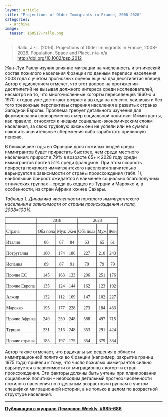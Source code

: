 ```yaml
---
layout: article
title: "Projections of Older Immigrants in France, 2008-2028"
categories: 
  - archive
image:
  teaser: 160517-rallu.png
---
```


> Rallu, J.-L. (2016). Projections of Older Immigrants in France, 2008-2028. Population, Space and Place, n/a-n/a. http://doi.org/10.1002/psp.2012

Жан-Луи Раллу изучил влияние миграции на численность и этнический состав пожилого населения Франции по данным переписи населения 2008 года с учетом прогнозных оценок еще на два десятилетия вперед. Автор с удивлением отмечет, что этот вопрос на протяжении десятилетий не вызывал должного интереса среди исследователей, несмотря на то, что многочисленные когорты переселенцев 1960-х и 1970-х годов уже достигают возраста выхода на пенсию, усиливая и без того тревожные перспективы старения населения в развитых странах Западной Европы. Проблема требует детального изучения для формирования своевременных мер социальной политики. Иммигранты, как правило, относятся к низшим социально-экономическим слоям населения, за свою трудовую жизнь они не успели или не сумели накопить значительные сбережения либо заработать приличную пенсию.

В ближайшие годы во Франции доля пожилых людей среди иммигрантов будет прирастать быстрее, чем среди местного населения: прирост в 79% в возрасте 65+ к 2028 году среди иммигрантов против 51% среди французов. При этом скорость прироста пожилого иммигрантского населения значительно варьируется в зависимости от страны происхождения (табл. 1), наибольший прирост ожидается в наименее социально благополучных этнических группах – среди выходцев из Турции и Марокко и, в особенности, из стран Африки южнее Сахары.

*Таблица 1. Динамика численности пожилого иммигрантского населения в зависимости от страны происхождения и пола, 2008=100%.*
<style type="text/css">
.tg  {border-collapse:collapse;border-spacing:0;}
.tg td{font-family:Arial, sans-serif;font-size:14px;padding:1px 3px;border-style:solid;border-width:1px;overflow:hidden;word-break:normal;}
.tg th{font-family:Arial, sans-serif;font-size:14px;font-weight:normal;padding:1px 3px;border-style:solid;border-width:1px;overflow:hidden;word-break:normal;}
.tg .tg-ls8f{font-family:Georgia, serif !important;}
.tg .tg-jrsh{font-family:Georgia, serif !important;;text-align:center}
</style>
<table class="tg">
  <tr>
    <th class="tg-ls8f"></th>
    <th class="tg-jrsh" colspan="3">2018</th>
    <th class="tg-jrsh" colspan="3">2028</th>
  </tr>
  <tr>
    <td class="tg-ls8f"><br>  Страна<br>  </td>
    <td class="tg-ls8f"><br>  Оба пола<br>  </td>
    <td class="tg-ls8f"><br>  Муж<br>  </td>
    <td class="tg-ls8f"><br>  Жен<br>  </td>
    <td class="tg-ls8f"><br>  Оба пола<br>  </td>
    <td class="tg-ls8f"><br>  Муж<br>  </td>
    <td class="tg-ls8f"><br>  Жен<br>  </td>
  </tr>
  <tr>
    <td class="tg-ls8f"><br>  Италия<br>  </td>
    <td class="tg-jrsh"><br>  86<br>  </td>
    <td class="tg-jrsh"><br>  87<br>  </td>
    <td class="tg-jrsh"><br>  84<br>  </td>
    <td class="tg-jrsh"><br>  63<br>  </td>
    <td class="tg-jrsh"><br>  65<br>  </td>
    <td class="tg-jrsh"><br>  61<br>  </td>
  </tr>
  <tr>
    <td class="tg-ls8f"><br>  Потругалия<br>  </td>
    <td class="tg-jrsh"><br>  180<br>  </td>
    <td class="tg-jrsh"><br>  174<br>  </td>
    <td class="tg-jrsh"><br>  186<br>  </td>
    <td class="tg-jrsh"><br>  227<br>  </td>
    <td class="tg-jrsh"><br>  210<br>  </td>
    <td class="tg-jrsh"><br>  243<br>  </td>
  </tr>
  <tr>
    <td class="tg-ls8f"><br>  Испания<br>  </td>
    <td class="tg-jrsh"><br>  89<br>  </td>
    <td class="tg-jrsh"><br>  87<br>  </td>
    <td class="tg-jrsh"><br>  91<br>  </td>
    <td class="tg-jrsh"><br>  79<br>  </td>
    <td class="tg-jrsh"><br>  79<br>  </td>
    <td class="tg-jrsh"><br>  79<br>  </td>
  </tr>
  <tr>
    <td class="tg-ls8f"><br>  Прочие ЕС<br>  </td>
    <td class="tg-jrsh"><br>  145<br>  </td>
    <td class="tg-jrsh"><br>  163<br>  </td>
    <td class="tg-jrsh"><br>  133<br>  </td>
    <td class="tg-jrsh"><br>  206<br>  </td>
    <td class="tg-jrsh"><br>  251<br>  </td>
    <td class="tg-jrsh"><br>  176<br>  </td>
  </tr>
  <tr>
    <td class="tg-ls8f"><br>  Прочие Европа<br>  </td>
    <td class="tg-jrsh"><br>  135<br>  </td>
    <td class="tg-jrsh"><br>  124<br>  </td>
    <td class="tg-jrsh"><br>  144<br>  </td>
    <td class="tg-jrsh"><br>  162<br>  </td>
    <td class="tg-jrsh"><br>  123<br>  </td>
    <td class="tg-jrsh"><br>  192<br>  </td>
  </tr>
  <tr>
    <td class="tg-ls8f"><br>  Алжир<br>  </td>
    <td class="tg-jrsh"><br>  132<br>  </td>
    <td class="tg-jrsh"><br>  112<br>  </td>
    <td class="tg-jrsh"><br>  169<br>  </td>
    <td class="tg-jrsh"><br>  147<br>  </td>
    <td class="tg-jrsh"><br>  102<br>  </td>
    <td class="tg-jrsh"><br>  227<br>  </td>
  </tr>
  <tr>
    <td class="tg-ls8f"><br>  Марокко<br>  </td>
    <td class="tg-jrsh"><br>  195<br>  </td>
    <td class="tg-jrsh"><br>  177<br>  </td>
    <td class="tg-jrsh"><br>  228<br>  </td>
    <td class="tg-jrsh"><br>  273<br>  </td>
    <td class="tg-jrsh"><br>  184<br>  </td>
    <td class="tg-jrsh"><br>  433<br>  </td>
  </tr>
  <tr>
    <td class="tg-ls8f"><br>  Прочие Африка<br>  </td>
    <td class="tg-jrsh"><br>  249<br>  </td>
    <td class="tg-jrsh"><br>  250<br>  </td>
    <td class="tg-jrsh"><br>  248<br>  </td>
    <td class="tg-jrsh"><br>  588<br>  </td>
    <td class="tg-jrsh"><br>  497<br>  </td>
    <td class="tg-jrsh"><br>  715<br>  </td>
  </tr>
  <tr>
    <td class="tg-ls8f"><br>  Турция<br>  </td>
    <td class="tg-jrsh"><br>  231<br>  </td>
    <td class="tg-jrsh"><br>  216<br>  </td>
    <td class="tg-jrsh"><br>  248<br>  </td>
    <td class="tg-jrsh"><br>  353<br>  </td>
    <td class="tg-jrsh"><br>  291<br>  </td>
    <td class="tg-jrsh"><br>  424<br>  </td>
  </tr>
  <tr>
    <td class="tg-ls8f"><br>  Прочие страны<br>  </td>
    <td class="tg-jrsh"><br>  185<br>  </td>
    <td class="tg-jrsh"><br>  197<br>  </td>
    <td class="tg-jrsh"><br>  175<br>  </td>
    <td class="tg-jrsh"><br>  354<br>  </td>
    <td class="tg-jrsh"><br>  379<br>  </td>
    <td class="tg-jrsh"><br>  334<br>  </td>
  </tr>
</table>


Автор также отмечает, что радикальные решения в области иммиграционной политики во Франции (например, закрытие границ 1975 года) привели к тому, что число пожилых иммигрантов сильно варьируется в зависимости от миграционных когорт и стран происхождения. Эти факторы должны быть учтены при планировании социальной политики – необходим детальный прогноз численности пожилого населения по отдельным возрастным группам с учетом специфики миграционной истории, а не только в целом по возрастной структуре населения.


***
**[Публикация в жунрале Демоскоп Weekly, #685-686](http://demoscope.ru/weekly/2016/0685/digest01.php)**